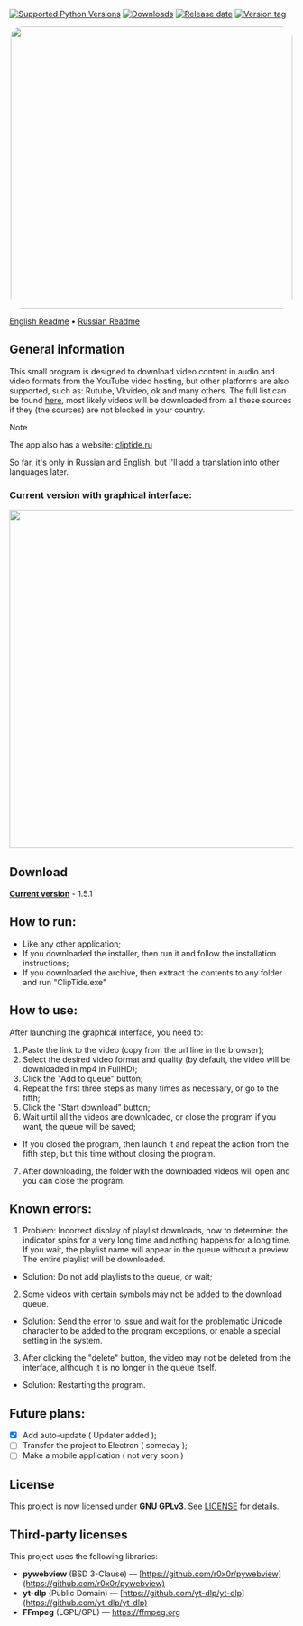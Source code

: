 [![Supported Python Versions](https://img.shields.io/badge/python-3.12%20%7C%203.13-%234B8BBE)](https://www.python.org/downloads/) [![Downloads](https://img.shields.io/github/downloads/Rayness/YouTube-Downloader/total)](https://github.com/Rayness/YouTube-Downloader/releases) [![Release date](https://img.shields.io/github/release-date/Rayness/YouTube-Downloader)]() [![Version tag](https://img.shields.io/github/v/tag/Rayness/YouTube-Downloader)]()
<p align="center">
  <img src="https://github.com/user-attachments/assets/9b7b0afc-d138-4496-9e87-176246057eeb" width="500" style="border-radius: 20px">
</p>

[English Readme](https://github.com/Rayness/YouTube-Downloader/blob/main/README.md)
• [Russian Readme](https://github.com/Rayness/YouTube-Downloader/blob/main/README.ru.md)

## General information
This small program is designed to download video content in audio and video formats from the YouTube video hosting, but other platforms are also supported, such as: Rutube, Vkvideo, ok and many others. The full list can be found [here](https://github.com/yt-dlp/yt-dlp/blob/master/supportedsites.md), most likely videos will be downloaded from all these sources if they (the sources) are not blocked in your country.

> [!NOTE]
> The app also has a website: [cliptide.ru](https://cliptide.ru/index.html)
> 
> So far, it's only in Russian and English, but I'll add a translation into other languages later.

### Current version with graphical interface:
<img src="https://github.com/user-attachments/assets/00d3f220-2c2a-4c5e-9899-a6123ff31bf1" width="600">

## Download

**[Current version](https://github.com/Rayness/YouTube-Downloader/releases/tag/v1.5.1)** - 1.5.1

## How to run:
- Like any other application;
- If you downloaded the installer, then run it and follow the installation instructions;
- If you downloaded the archive, then extract the contents to any folder and run "ClipTide.exe"

## How to use:
After launching the graphical interface, you need to:
1. Paste the link to the video (copy from the url line in the browser);
2. Select the desired video format and quality (by default, the video will be downloaded in mp4 in FullHD);
3. Click the "Add to queue" button;
4. Repeat the first three steps as many times as necessary, or go to the fifth;
5. Click the "Start download" button;
6. Wait until all the videos are downloaded, or close the program if you want, the queue will be saved;
- If you closed the program, then launch it and repeat the action from the fifth step, but this time without closing the program.
7. After downloading, the folder with the downloaded videos will open and you can close the program.

## Known errors:
1. Problem: Incorrect display of playlist downloads, how to determine: the indicator spins for a very long time and nothing happens for a long time. If you wait, the playlist name will appear in the queue without a preview. The entire playlist will be downloaded.
- Solution: Do not add playlists to the queue, or wait;

2. Some videos with certain symbols may not be added to the download queue.
- Solution: Send the error to issue and wait for the problematic Unicode character to be added to the program exceptions, or enable a special setting in the system.

3. After clicking the "delete" button, the video may not be deleted from the interface, although it is no longer in the queue itself.
- Solution: Restarting the program.

## Future plans:
- [x] Add auto-update ( Updater added );
- [ ] Transfer the project to Electron ( someday );
- [ ] Make a mobile application ( not very soon )

## License
This project is now licensed under **GNU GPLv3**. See [LICENSE](LICENSE) for details.  

## Third-party licenses  
This project uses the following libraries:  
- **pywebview** (BSD 3-Clause) — [https://github.com/r0x0r/pywebview](https://github.com/r0x0r/pywebview)  
- **yt-dlp** (Public Domain) — [https://github.com/yt-dlp/yt-dlp](https://github.com/yt-dlp/yt-dlp)
- **FFmpeg** (LGPL/GPL) — https://ffmpeg.org

